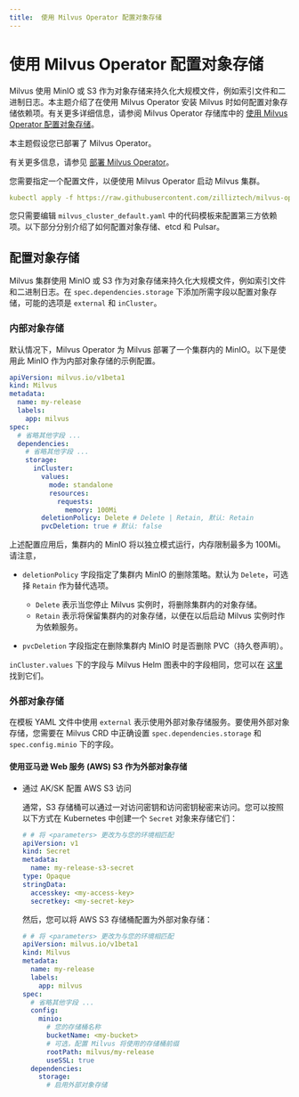 ```yaml
---
title:  使用 Milvus Operator 配置对象存储
---
```


# 使用 Milvus Operator 配置对象存储

Milvus 使用 MinIO 或 S3 作为对象存储来持久化大规模文件，例如索引文件和二进制日志。本主题介绍了在使用 Milvus Operator 安装 Milvus 时如何配置对象存储依赖项。有关更多详细信息，请参阅 Milvus Operator 存储库中的 [使用 Milvus Operator 配置对象存储](https://github.com/zilliztech/milvus-operator/blob/main/docs/administration/manage-dependencies/object-storage.md)。

本主题假设您已部署了 Milvus Operator。

<div class="alert note">有关更多信息，请参见 <a href="https://milvus.io/docs/v2.2.x/install_cluster-milvusoperator.md">部署 Milvus Operator</a>。</div>

您需要指定一个配置文件，以便使用 Milvus Operator 启动 Milvus 集群。

```YAML
kubectl apply -f https://raw.githubusercontent.com/zilliztech/milvus-operator/main/config/samples/milvus_cluster_default.yaml
```

您只需要编辑 `milvus_cluster_default.yaml` 中的代码模板来配置第三方依赖项。以下部分分别介绍了如何配置对象存储、etcd 和 Pulsar。

## 配置对象存储

Milvus 集群使用 MinIO 或 S3 作为对象存储来持久化大规模文件，例如索引文件和二进制日志。在 `spec.dependencies.storage` 下添加所需字段以配置对象存储，可能的选项是 `external` 和 `inCluster`。

### 内部对象存储

默认情况下，Milvus Operator 为 Milvus 部署了一个集群内的 MinIO。以下是使用此 MinIO 作为内部对象存储的示例配置。

```YAML
apiVersion: milvus.io/v1beta1
kind: Milvus
metadata:
  name: my-release
  labels:
    app: milvus
spec:
  # 省略其他字段 ...
  dependencies:
    # 省略其他字段 ...
    storage:
      inCluster:
        values:
          mode: standalone
          resources:
            requests:
              memory: 100Mi
        deletionPolicy: Delete # Delete | Retain, 默认: Retain
        pvcDeletion: true # 默认: false
```

上述配置应用后，集群内的 MinIO 将以独立模式运行，内存限制最多为 100Mi。请注意，

- `deletionPolicy` 字段指定了集群内 MinIO 的删除策略。默认为 `Delete`，可选择 `Retain` 作为替代选项。

  - `Delete` 表示当您停止 Milvus 实例时，将删除集群内的对象存储。
  - `Retain` 表示将保留集群内的对象存储，以便在以后启动 Milvus 实例时作为依赖服务。

- `pvcDeletion` 字段指定在删除集群内 MinIO 时是否删除 PVC（持久卷声明）。

`inCluster.values` 下的字段与 Milvus Helm 图表中的字段相同，您可以在 [这里](https://github.com/milvus-io/milvus-helm/blob/master/charts/minio/values.yaml) 找到它们。

### 外部对象存储

在模板 YAML 文件中使用 `external` 表示使用外部对象存储服务。要使用外部对象存储，您需要在 Milvus CRD 中正确设置 `spec.dependencies.storage` 和 `spec.config.minio` 下的字段。

#### 使用亚马逊 Web 服务 (AWS) S3 作为外部对象存储

- 通过 AK/SK 配置 AWS S3 访问

  通常，S3 存储桶可以通过一对访问密钥和访问密钥秘密来访问。您可以按照以下方式在 Kubernetes 中创建一个 `Secret` 对象来存储它们：

  ```YAML
  # # 将 <parameters> 更改为与您的环境相匹配
  apiVersion: v1
  kind: Secret
  metadata:
    name: my-release-s3-secret
  type: Opaque
  stringData:
    accesskey: <my-access-key>
    secretkey: <my-secret-key>
  ```

  然后，您可以将 AWS S3 存储桶配置为外部对象存储：

  ```YAML
  # # 将 <parameters> 更改为与您的环境相匹配
  apiVersion: milvus.io/v1beta1
  kind: Milvus
  metadata:
    name: my-release
    labels:
      app: milvus
  spec:
    # 省略其他字段 ...
    config:
      minio:
        # 您的存储桶名称
        bucketName: <my-bucket>
        # 可选，配置 Milvus 将使用的存储桶前缀
        rootPath: milvus/my-release
        useSSL: true
    dependencies:
      storage:
        # 启用外部对象存储